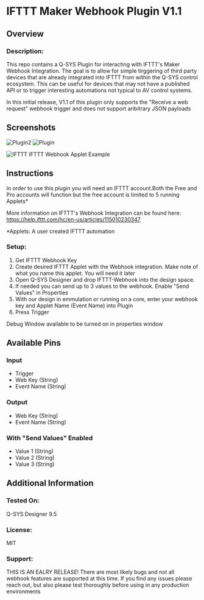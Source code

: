 # IFTTT Maker Webhook Plugin V1.1

## Overview
### Description:
This repo contains a Q-SYS Plugin for interacting with IFTTT's Maker Webhook Integration. The goal is to allow for simple tirggering of third party devices that are already integrated into IFTTT from within the Q-SYS control ecosystem. This can be useful for devices that may not have a published API or to trigger interesting automations not typical to AV control systems.

In this initial release, V1.1 of this plugin only supports the "Receive a web request" webhook trigger and does not support aribitrary JSON payloads

## Screenshots

![Plugin2](https://github.com/ecarlson88/Q-SYS-IFTTT-Webhook-Plugin/blob/main/Send-Values-Off.png)
![Plugin](https://github.com/ecarlson88/Q-SYS-IFTTT-Webhook-Plugin/blob/main/Send-Values-On.png)






![IFTTT](https://github.com/ecarlson88/Q-SYS-IFTTT-Webhook-Plugin/blob/main/IFTTT.png)
IFTTT Webhook Applet Example



## Instructions
In order to use this plugin you will need an IFTTT account.Both the Free and Pro accounts will function but the free account is limited to 5 running Applets*

More information on IFTTT's Webhook Integration can be found here: https://help.ifttt.com/hc/en-us/articles/115010230347


*Applets: A user created IFTTT automation

### Setup:
1. Get IFTTT Webhook Key
2. Create desired IFTTT Applet with the Webhook integration. Make note of what you name this applet. You will need it later 
3. Open Q-SYS Designer and drop IFTTT-Webhook into the design space.
4. If needed you can send up to 3 values to the webhook. Enable "Send Values" in Properties
4. With our design in emmulation or running on a core, enter your webhook key and Applet Name (Event Name) into Plugin
5. Press Trigger 

Debug Window available to be turned on in properties window

## Available Pins

### Input
- Trigger
- Web Key (String)
- Event Name (String)
### Output
- Web Key (String)
- Event Name (String)
### With "Send Values" Enabled
- Value 1 (String)
- Value 2 (String)
- Value 3 (String)

## Additional Information
### Tested On:
Q-SYS Designer 9.5
### License:
MIT
### Support:
THIS IS AN EALRY RELEASE! There are most likely bugs and not all webhook features are supported at this time. If you find any issues please reach out, but also please test thoroughly  before using in any production environments
